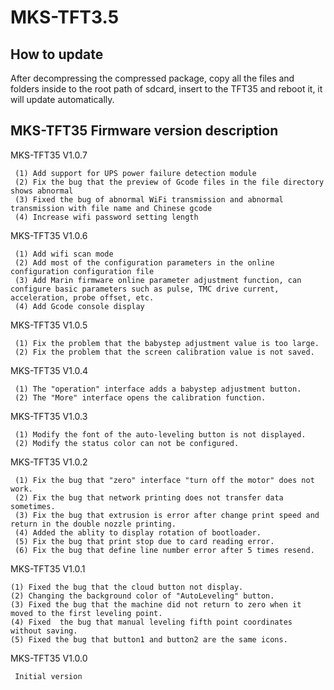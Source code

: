 # MKS-TFT3.5

## How to update
After decompressing the compressed package, copy all the files and folders inside to the root path of sdcard, insert to the TFT35 and reboot it, it will update automatically.

## MKS-TFT35 Firmware version description
MKS-TFT35 V1.0.7

     (1) Add support for UPS power failure detection module
     (2) Fix the bug that the preview of Gcode files in the file directory shows abnormal
     (3) Fixed the bug of abnormal WiFi transmission and abnormal transmission with file name and Chinese gcode
     (4) Increase wifi password setting length
    
MKS-TFT35 V1.0.6

     (1) Add wifi scan mode
     (2) Add most of the configuration parameters in the online configuration configuration file
     (3) Add Marin firmware online parameter adjustment function, can configure basic parameters such as pulse, TMC drive current, acceleration, probe offset, etc.
     (4) Add Gcode console display
     
MKS-TFT35 V1.0.5

     (1) Fix the problem that the babystep adjustment value is too large.
     (2) Fix the problem that the screen calibration value is not saved.
     
MKS-TFT35 V1.0.4

     (1) The "operation" interface adds a babystep adjustment button.
     (2) The "More" interface opens the calibration function.
     
MKS-TFT35 V1.0.3

     (1) Modify the font of the auto-leveling button is not displayed.
     (2) Modify the status color can not be configured.
     
MKS-TFT35 V1.0.2

     (1) Fix the bug that "zero" interface "turn off the motor" does not work.
     (2) Fix the bug that network printing does not transfer data sometimes.
     (3) Fix the bug that extrusion is error after change print speed and return in the double nozzle printing.
     (4) Added the ablity to display rotation of bootloader.
     (5) Fix the bug that print stop due to card reading error.
     (6) Fix the bug that define line number error after 5 times resend.
     
MKS-TFT35 V1.0.1

    (1) Fixed the bug that the cloud button not display. 
    (2) Changing the background color of "AutoLeveling" button.
    (3) Fixed the bug that the machine did not return to zero when it moved to the first leveling point. 
    (4) Fixed  the bug that manual leveling fifth point coordinates without saving.
    (5) Fixed the bug that button1 and button2 are the same icons.  
    
MKS-TFT35 V1.0.0

     Initial version
     
